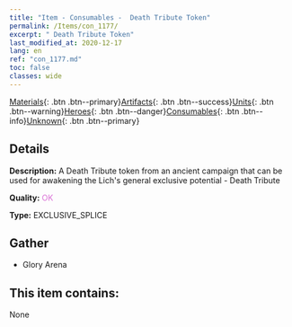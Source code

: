 ```yaml
---
title: "Item - Consumables -  Death Tribute Token"
permalink: /Items/con_1177/
excerpt: " Death Tribute Token"
last_modified_at: 2020-12-17
lang: en
ref: "con_1177.md"
toc: false
classes: wide
---
```

 [Materials](/Items/){: .btn .btn--primary}[Artifacts](/Items/Artifacts/){: .btn .btn--success}[Units](/Items/Units/){: .btn .btn--warning}[Heroes](/Items/Heroes/){: .btn .btn--danger}[Consumables](/Items/Consumables/){: .btn .btn--info}[Unknown](/Items/Unknown/){: .btn .btn--primary}

## Details
 **Description:** A Death Tribute token from an ancient campaign that can be used for awakening the Lich's general exclusive potential - Death Tribute

 **Quality:** <span style="color: #DA70D6">OK</span>

 **Type:** EXCLUSIVE_SPLICE

## Gather

*    Glory Arena 

## This item contains:

  None

